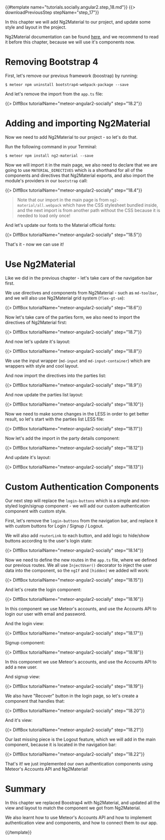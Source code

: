 {{#template name="tutorials.socially.angular2.step_18.md"}}
{{> downloadPreviousStep stepName="step_17"}}

In this chapter we will add Ng2Material to our project, and update some style and layout in the project.

Ng2Material documentation can be found [here](https://justindujardin.github.io/ng2-material/), and we recommend to read it before this chapter, because we will use it's components now.

# Removing Bootstrap 4

First, let's remove our previous framework (boostrap) by running:

    $ meteor npm uninstall bootstrap4-webpack-package --save

And let's remove the import from the `app.ts` file:

{{> DiffBox tutorialName="meteor-angular2-socially" step="18.2"}}

# Adding and importing Ng2Material

Now we need to add Ng2Material to our project - so let's do that.

Run the following command in your Terminal:

    $ meteor npm install ng2-material --save

Now we will import it in the main page, we also need to declare that we are going to use `MATERIAL_DIRECTIVES` which is a shorthand for all of the components and directives that Ng2Material exports, and also import the module's providers in our `bootstrap` call:

{{> DiffBox tutorialName="meteor-angular2-socially" step="18.4"}}

> Note that our import in the main page is from `ng2-material/all.webpack` which have the CSS stylesheet bundled inside, and the next import is from another path without the CSS because it is needed to load only once!

And let's update our fonts to the Material official fonts:

{{> DiffBox tutorialName="meteor-angular2-socially" step="18.5"}}

That's it - now we can use it!

# Use Ng2Material

Like we did in the previous chapter - let's take care of the navigation bar first.

We use directives and components from Ng2Material - such as `md-toolbar`, and we will also use Ng2Material grid system (`flex-gt-sm`):

{{> DiffBox tutorialName="meteor-angular2-socially" step="18.6"}}

Now let's take care of the parties form, we also need to import the directives of Ng2Material first:

{{> DiffBox tutorialName="meteor-angular2-socially" step="18.7"}}

And now let's update it's layout:

{{> DiffBox tutorialName="meteor-angular2-socially" step="18.8"}}

We use the input wrapper (`md-input` and `md-input-container`) which are wrappers with style and cool layout.

And now import the directives into the parties list:

{{> DiffBox tutorialName="meteor-angular2-socially" step="18.9"}}

And now update the parties list layout:

{{> DiffBox tutorialName="meteor-angular2-socially" step="18.10"}}

Now we need to make some changes in the LESS in order to get better result, so let's start with the parties list LESS file:

{{> DiffBox tutorialName="meteor-angular2-socially" step="18.11"}}

Now let's add the import in the party details component:

{{> DiffBox tutorialName="meteor-angular2-socially" step="18.12"}}

And update it's layout:

{{> DiffBox tutorialName="meteor-angular2-socially" step="18.13"}}

# Custom Authentication Components

Our next step will replace the `login-buttons` which is a simple and non-styled login/signup component - we will add our custom authentication component with custom style.

First, let's remove the `login-buttons` from the navigation bar, and replace it with custom buttons for Login / Signup / Logout.

We will also add `routerLink` to each button, and add logic to hide/show buttons according to the user's login state:

{{> DiffBox tutorialName="meteor-angular2-socially" step="18.14"}}

Now we need to define the new routes in the `app.ts` file, where we defined our previous routes. We all use `InjectUser()` decorator to inject the user data into the component, so the `ngIf` and `[hidden]` we added will work:

{{> DiffBox tutorialName="meteor-angular2-socially" step="18.15"}}

And let's create the login component:

{{> DiffBox tutorialName="meteor-angular2-socially" step="18.16"}}

In this component we use Meteor's accounts, and use the Accounts API to login our user with email and password.

And the login view:

{{> DiffBox tutorialName="meteor-angular2-socially" step="18.17"}}

Signup component:

{{> DiffBox tutorialName="meteor-angular2-socially" step="18.18"}}

In this component we use Meteor's accounts, and use the Accounts API to add a new user.

And signup view:

{{> DiffBox tutorialName="meteor-angular2-socially" step="18.19"}}

We also have "Recover" button in the login page, so let's create a component that handles that:

{{> DiffBox tutorialName="meteor-angular2-socially" step="18.20"}}

And it's view:

{{> DiffBox tutorialName="meteor-angular2-socially" step="18.21"}}

Our last missing piece is the Logout feature, which we will add in the main component, because it is located in the navigation bar:

{{> DiffBox tutorialName="meteor-angular2-socially" step="18.22"}}

That's it! we just implemented our own authentication components using Meteor's Accounts API and Ng2Material!

# Summary

In this chapter we replaced Boostrap4 with Ng2Material, and updated all the view and layout to match the component we got from Ng2Material.

We also learnt how to use Meteor's Accounts API and how to implement authentication view and components, and how to connect them to our app.

{{/template}}
